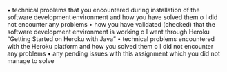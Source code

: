 •	technical problems that you encountered during installation of the software development environment and how you have solved them
o	I did not encounter any problems
•	how you have validated (checked) that the software development environment is working
o	I went through Heroku “Getting Started on Heroku with Java”
•	technical problems encountered with the Heroku platform and how you solved them
o	I did not encounter any problems
•	any pending issues with this assignment which you did not manage to solve

